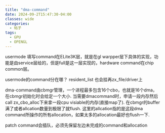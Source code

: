 ```yaml
---
title: "dma-command"
date: 2024-09-2T15:47:30-04:00
classes: wide
categories:
  - 帖子
tags:
  - GPU
  - OPENGL
---
```

usermode 填写command在ELite3K层，就是在gl warpper层下具体的实现，功能是由service层给的，但是full是这一层实现的，hardware command在chip common层。


usermode的command分在哪？
resident_list 也会挂再zx_file/driver上


dma-command由cbmgr管理，一个进程最多包含16个cbo，也就是16个dma，在cbmgr初始化时会给定一个大小. 当需要dmacommand时，申请一段内存然后call zx_cbo_alloc下来拿一段cpu visiable的内存(直接map了). 在cbmgr的buffer满了或者allcation数量到极限了就flush. 这里的allcation指的是这段dma command所操作的所有allocation，如果太多的allocation最好也flush一下.

patch command会插队，必须先保留左边未完成的command和allocation
